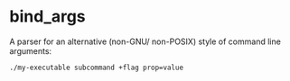 # bind_args

A parser for an alternative (non-GNU/ non-POSIX) style of command line arguments:

```shell
./my-executable subcommand +flag prop=value 
```

